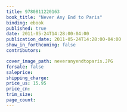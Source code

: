 ```yaml
---
title: 9780811220163
book_title: "Never Any End to Paris"
binding: ebook
published: true
date: 2011-05-24T14:28:00-04:00
publication_date: 2011-05-24T14:28:00-04:00
show_in_forthcoming: false
contributors:

cover_image_path: neveranyendtoparis.JPG
forsale: false
saleprice:
shipping_charge:
price_us: 15.95
price_cn:
trim_size:
page_count:
---
```


